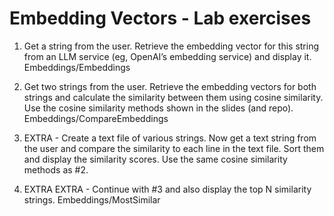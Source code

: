 # Embedding Vectors - Lab exercises

1. Get a string from the user.  Retrieve the embedding vector for this string from an LLM service (eg, OpenAI’s embedding service) and display it. Embeddings/Embeddings

2. Get two strings from the user.  Retrieve the embedding vectors for both strings and calculate the similarity between them using cosine similarity. Use the cosine similarity methods shown in the slides (and repo). Embeddings/CompareEmbeddings

3. EXTRA - Create a text file of various strings.  Now get a text string from the user and compare the similarity to each line in the text file.   Sort them and display the similarity scores.   Use the same cosine similarity methods as #2.

4. EXTRA EXTRA - Continue with #3 and also display the top N similarity strings.   Embeddings/MostSimilar
